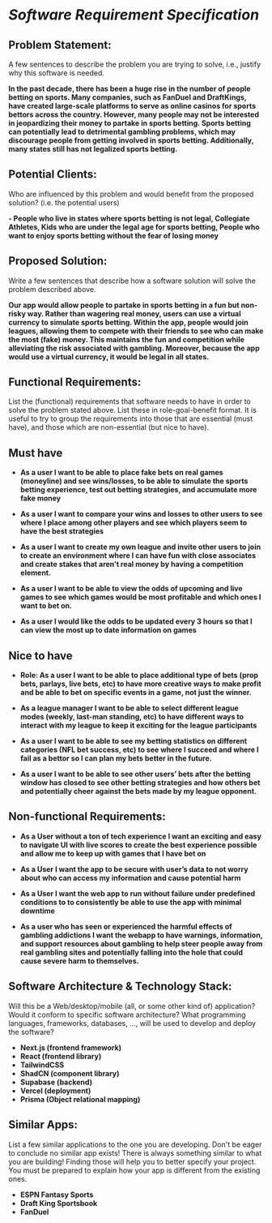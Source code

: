 # *Software Requirement Specification* 

## Problem Statement: 
A few sentences to describe the problem you are trying to solve, i.e., justify why this software is needed.

**In the past decade, there has been a huge rise in the number of people betting on sports. Many companies, such as FanDuel and DraftKings, have created large-scale platforms to serve as online casinos for sports bettors across the country. However, many people may not be interested in jeopardizing their money to partake in sports betting. Sports betting can potentially lead to detrimental gambling problems, which may discourage people from getting involved in sports betting. Additionally, many states still has not legalized sports betting.**

## Potential Clients: 
Who are influenced by this problem and would benefit from the proposed solution? (i.e. the potential users)

**- People who live in states where sports betting is not legal, Collegiate Athletes, Kids who are under the legal age for sports betting, People who want to enjoy sports betting without the fear of losing money**

## Proposed Solution: 
Write a few sentences that describe how a software solution will solve the problem described above.

**Our app would allow people to partake in sports betting in a fun but non-risky way. Rather than wagering real money, users can use a virtual currency to simulate sports betting. Within the app, people would join leagues, allowing them to compete with their friends to see who can make the most (fake) money. This maintains the fun and competition while alleviating the risk associated with gambling. Moreover, because the app would use a virtual currency, it would be legal in all states.**

## Functional Requirements: 
List the (functional) requirements that software needs to have in order to solve the problem stated above. List these in role-goal-benefit format. It is useful to try to group the requirements into those that are essential (must have), and those which are non-essential (but nice to have).

## Must have

- **As a user I want to be able to place fake bets on real games (moneyline) and see wins/losses, to be able to simulate the sports betting experience, test out betting strategies, and accumulate more fake money** 

- **As a user I want to compare your wins and losses to other users to see where I place among other players and see which players seem to have the best strategies**

- **As a user I want to create my own league and invite other users to join to create an environment where I can have fun with close associates and create stakes that aren’t real money by having a competition element.**

- **As a user I want to be able to view the odds of upcoming and live games to see which games would be most profitable and which ones I want to bet on.**

- **As a user I would like the odds to be updated every 3 hours so that I can view the most up to date information on games**

## Nice to have


- **Role: As a user I want to be able to place additional type of bets (prop bets, parlays, live bets, etc) to have more creative ways to make profit and be able to bet on specific events in a game, not just the winner.**

- **As a league manager I want to be able to select different league modes (weekly, last-man standing, etc) to have different ways to interact with my league to keep it exciting for the league participants**

- **As a user I want to be able to see my betting statistics on different categories (NFL bet success, etc) to see where I succeed and where I fail as a bettor so I can plan my bets better in the future.**

- **As a user I want to be able to see other users’ bets after the betting window has closed to see other betting strategies and how others bet and potentially cheer against the bets made by my league opponent.**

## Non-functional Requirements:

- **As a User without a ton of tech experience I want an exciting and easy to navigate UI with live scores to create the best experience possible and allow me to keep up with games that I have bet on**

- **As a User I want the app to be secure with user’s data to not worry about who can access my information and cause potential harm**

- **As a User I want the web app to run without failure under predefined conditions to to consistently be able to use the app with minimal downtime**

- **As a user who has seen or experienced the harmful effects of gambling addictions I want the webapp to have warnings, information, and support resources about gambling to help steer people away from real gambling sites and potentially falling into the hole that could cause severe harm to themselves.**

## Software Architecture & Technology Stack: 
Will this be a Web/desktop/mobile (all, or some other kind of) application? Would it conform to specific software architecture? What programming languages, frameworks, databases, …, will be used to develop and deploy the software?
 
- **Next.js (frontend framework)**
- **React (frontend library)**
- **TailwindCSS**
- **ShadCN (component library)**
- **Supabase (backend)**
- **Vercel (deployment)**
- **Prisma (Object relational mapping)**

## Similar Apps:
List a few similar applications to the one you are developing. Don't be eager to conclude no similar app exists! There is always something similar to what you are building! Finding those will help you to better specify your project. You must be prepared to explain how your app is different from the existing ones.

- **ESPN Fantasy Sports**
- **Draft King Sportsbook**
- **FanDuel**
